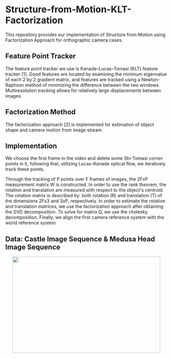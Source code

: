 # Structure-from-Motion-KLT-Factorization
This repository provides our implementation of Structure from Motion using Factorization Approach for orthographic camera cases.

## Feature Point Tracker
The feature point tracker we use is Kanade–Lucas–Tomasi (KLT) feature tracker [1]. Good features are located by examining the minimum eigenvalue of each 2 by 2 gradient matrix, and features are tracked using a Newton-Raphson method of minimizing the difference between the two windows. Multiresolution tracking allows for relatively large displacements between images.

## Factorization Method
The factorization approach [2] is implemented for estimation of object shape and camera motion from image stream.

## Implementation
We choose the first frame in the video and delete some Shi-Tomasi corner points in it, following that, utilizing Lucas-Kanade optical flow, we iteratively track these points.

Through the tracking of P points over F frames of images, the 2FxP measurement matrix W is constructed. In order to use the rank theorem, the rotation and translation are measured with respect to the object's centroid. The rotation matrix is described by: both rotation (R) and translation (T) of the dimensions 2Fx3 and 3xP, respectively. In order to estimate the rotation and translation matrices, we use the factorization approach after obtaining the SVD decomposition. To solve for matrix Q, we use the cholesky decomposition. Finally, we align the first camera reference system with the world reference system.

## Data: Castle Image Sequence & Medusa Head Image Sequence
<p align="center">
  <img width="460" height="300" src="https://github.com/zhiweigong75/Structure-from-Motion-KLT-Factorization/main/Images/csatle.jpg">
</p> 


